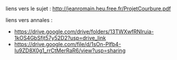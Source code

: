 liens vers le sujet : http://jeanromain.heu.free.fr/ProjetCourbure.pdf

liens vers annales :
-  https://drive.google.com/drive/folders/13TWXwfRNIruia-1kOS4GbSfjt57y52D2?usp=drive_link
-  https://drive.google.com/file/d/1sOn-Plfb4-Iu9ZD8X0g1_rrCtMerRaR6/view?usp=sharing
